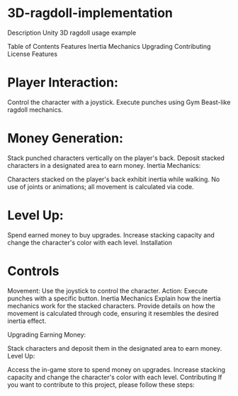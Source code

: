 # 3D-ragdoll-implementation

Description
Unity 3D ragdoll usage example

Table of Contents
Features
Inertia Mechanics
Upgrading
Contributing
License
Features

# Player Interaction:
Control the character with a joystick.
Execute punches using Gym Beast-like ragdoll mechanics.

# Money Generation:
Stack punched characters vertically on the player's back.
Deposit stacked characters in a designated area to earn money.
Inertia Mechanics:

Characters stacked on the player's back exhibit inertia while walking.
No use of joints or animations; all movement is calculated via code.

# Level Up:
Spend earned money to buy upgrades.
Increase stacking capacity and change the character's color with each level.
Installation

# Controls
Movement:
Use the joystick to control the character.
Action:
Execute punches with a specific button.
Inertia Mechanics
Explain how the inertia mechanics work for the stacked characters. Provide details on how the movement is calculated through code, ensuring it resembles the desired inertia effect.

Upgrading
Earning Money:

Stack characters and deposit them in the designated area to earn money.
Level Up:

Access the in-game store to spend money on upgrades.
Increase stacking capacity and change the character's color with each level.
Contributing
If you want to contribute to this project, please follow these steps:
